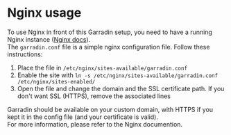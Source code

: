 # Nginx usage

To use Nginx in front of this Garradin setup, you need to have a running Nginx instance ([Nginx docs](https://www.nginx.com/resources/wiki/start/)).  
The `garradin.conf` file is a simple nginx configuration file. Follow these instructions:
  1. Place the file in `/etc/nginx/sites-available/garradin.conf`
  2. Enable the site with `ln -s /etc/nginx/sites-available/garradin.conf /etc/nginx/sites-enabled/`
  3. Open the file and change the domain and the SSL certificate path. If you don't want SSL (HTTPS), remove the associated lines

Garradin should be available on your custom domain, with HTTPS if you kept it in the config file (and your certificate is valid).  
For more information, please refer to the Nginx documention.
